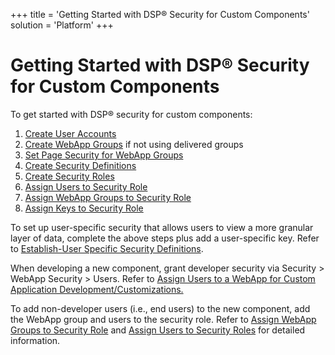 +++
title = 'Getting Started with DSP® Security for Custom Components'
solution = 'Platform'
+++

# Getting Started with DSP® Security for Custom Components

To get started with DSP® security for custom components:

1.  [Create User
    Accounts](Create_User_Accounts_in_System_Administration.htm)
2.  [Create WebApp Groups](Create_Groups_Security.htm) if not using
    delivered groups
3.  [Set Page Security for WebApp
    Groups](Set%20Page%20Security%20for%20WebApp_Groups.htm)
4.  [Create Security Definitions](Create_Security_Definitions.htm)
5.  [Create Security Roles](Create_Security_Roles.htm)
6.  [Assign Users to Security Role](Assign_Users_to_Security_Roles.htm)
7.  [Assign WebApp Groups to Security
    Role](Assign_WebApp_Groups_to_Security_Role.htm)
8.  [Assign Keys to Security Role](Assign_Keys_to_Security_Role.htm)

To set up user-specific security that allows users to view a more
granular layer of data, complete the above steps plus add a
user-specific key. Refer to [Establish-User Specific Security
Definitions](Establish_UserSpecific_Security_Definitions.htm).

When developing a new component, grant developer security via Security
\> WebApp Security \> Users. Refer to [Assign Users to a WebApp for
Custom Application
Development/Customizations.](AssignUsersWebAppCustomAppDev.htm)

To add non-developer users (i.e., end users) to the new component, add
the WebApp group and users to the security role. Refer to [Assign WebApp
Groups to Security Role](Assign_WebApp_Groups_to_Security_Role.htm) and
[Assign Users to Security Roles](Assign_Users_to_Security_Roles.htm) for
detailed information.
